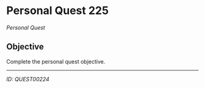 # Personal Quest 225

*Personal Quest*

## Objective
Complete the personal quest objective.

---
*ID: QUEST00224*